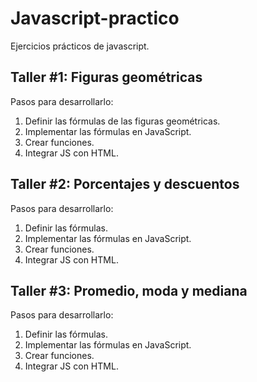 # Javascript-practico
Ejercicios prácticos de javascript.

## Taller #1: Figuras geométricas

Pasos para desarrollarlo:

1. Definir las fórmulas de las figuras geométricas.
2. Implementar las fórmulas en JavaScript.
3. Crear funciones.
4. Integrar JS con HTML.

## Taller #2: Porcentajes y descuentos

Pasos para desarrollarlo:

1. Definir las fórmulas.
2. Implementar las fórmulas en JavaScript.
3. Crear funciones.
4. Integrar JS con HTML.

## Taller #3: Promedio, moda y mediana

Pasos para desarrollarlo:

1. Definir las fórmulas.
2. Implementar las fórmulas en JavaScript.
3. Crear funciones.
4. Integrar JS con HTML.


